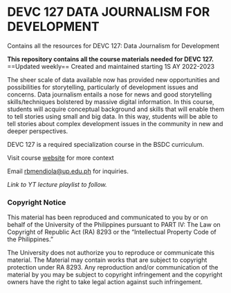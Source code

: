 # DEVC 127 DATA JOURNALISM FOR DEVELOPMENT
Contains all the resources for DEVC 127: Data Journalism for Development

**This repository contains all the course materials needed for DEVC 127.** ==Updated weekly==
Created and maintained starting 1S AY 2022-2023

The sheer scale of data available now has provided new opportunities and possibilities for storytelling, particularly of development issues and concerns. Data journalism entails a nose for news and good storytelling skills/techniques bolstered by massive digital information. In this course, students will acquire conceptual background and skills that will enable them to tell stories using small and big data. In this way, students will be able to tell stories about complex development issues in the community in new and deeper perspectives. 

DEVC 127 is a required specialization course in the BSDC curriculum.

Visit course [website](https://www.notion.so/devc-127-datajourn/DEVC-127-Data-Journalism-for-Development-9c3e3cc77f174a74a8d8e5b42fa1cbb2) for more context

Email rbmendiola@up.edu.ph for inquiries.

*Link to YT lecture playlist to follow.*


### **Copyright Notice**

This material has been reproduced and communicated to you by or on behalf of the University of the Philippines pursuant to PART IV: The Law on Copyright of Republic Act (RA) 8293 or the “Intellectual Property Code of the Philippines.”

The University does not authorize you to reproduce or communicate this material. The Material may contain works that are subject to copyright protection under RA 8293. Any reproduction and/or communication of the material by you may be subject to copyright infringement and the copyright owners have the right to take legal action against such infringement.